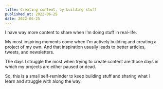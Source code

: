 ```yaml
---
title: Creating content, by building stuff
published_at: 2022-06-25
date: 2022-06-25
---
```


I have way more content to share when I'm doing stuff in real-life.

My most inspiring moments come when I'm actively building and creating a project of my own. And that inspiration usually leads to better articles, tweets, and newsletters.

The days I struggle the most when trying to create content are those days in which my projects are either paused or dead.

So, this is a small self-reminder to keep building stuff and sharing what I learn and struggle with along the way.
